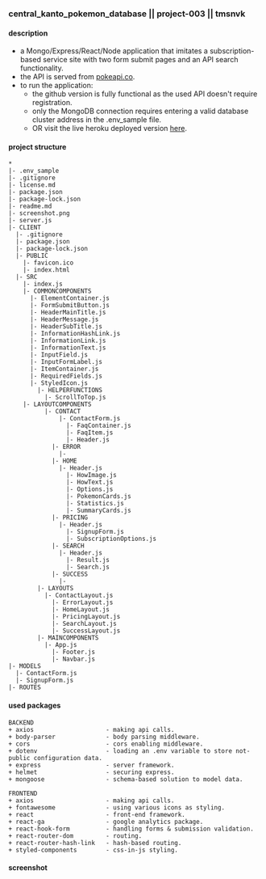 ### central_kanto_pokemon_database || project-003 || tmsnvk
#### description
+ a Mongo/Express/React/Node application that imitates a subscription-based service site with two form submit pages and an API search functionality.
+ the API is served from [pokeapi.co](https://pokeapi.co/).
+ to run the application:
  +  the github version is fully functional as the used API doesn't require registration.
  +  only the MongoDB connection requires entering a valid database cluster address in the .env_sample file.
  +  OR visit the live heroku deployed version [here](https://BLANK.herokuapp.com/).

#### project structure
```
*
|- .env_sample
|- .gitignore
|- license.md
|- package.json
|- package-lock.json
|- readme.md
|- screenshot.png
|- server.js
|- CLIENT
  |- .gitignore
  |- package.json
  |- package-lock.json
  |- PUBLIC
    |- favicon.ico
    |- index.html
  |- SRC
    |- index.js
    |- COMMONCOMPONENTS
      |- ElementContainer.js
      |- FormSubmitButton.js
      |- HeaderMainTitle.js
      |- HeaderMessage.js
      |- HeaderSubTitle.js
      |- InformationHashLink.js
      |- InformationLink.js
      |- InformationText.js
      |- InputField.js
      |- InputFormLabel.js
      |- ItemContainer.js
      |- RequiredFields.js
      |- StyledIcon.js
		|- HELPERFUNCTIONS
		  |- ScrollToTop.js
    |- LAYOUTCOMPONENTS
		  |- CONTACT
			  |- ContactForm.js
				|- FaqContainer.js
				|- FaqItem.js
				|- Header.js
			|- ERROR
			  |- 
			|- HOME
			  |- Header.js
				|- HowImage.js
				|- HowText.js
				|- Options.js
				|- PokemonCards.js
				|- Statistics.js
				|- SummaryCards.js
			|- PRICING
			  |- Header.js
				|- SignupForm.js
				|- SubscriptionOptions.js
			|- SEARCH
			  |- Header.js
				|- Result.js
				|- Search.js
			|- SUCCESS
			  |- 
		|- LAYOUTS
		  |- ContactLayout.js
			|- ErrorLayout.js
			|- HomeLayout.js
			|- PricingLayout.js
			|- SearchLayout.js
			|- SuccessLayout.js
		|- MAINCOMPONENTS
		  |- App.js
			|- Footer.js
			|- Navbar.js
|- MODELS
  |- ContactForm.js
  |- SignupForm.js
|- ROUTES
```

#### used packages
```
BACKEND
+ axios                    - making api calls.
+ body-parser              - body parsing middleware.
+ cors                     - cors enabling middleware.
+ dotenv                   - loading an .env variable to store not-public configuration data.
+ express                  - server framework.
+ helmet                   - securing express.
+ mongoose                 - schema-based solution to model data. 

FRONTEND
+ axios                    - making api calls.
+ fontawesome              - using various icons as styling.
+ react                    - front-end framework.
+ react-ga                 - google analytics package.
+ react-hook-form          - handling forms & submission validation.
+ react-router-dom         - routing.
+ react-router-hash-link   - hash-based routing.
+ styled-components        - css-in-js styling.
```

#### screenshot
<!-- ![Screenshot](screenshot.png) -->